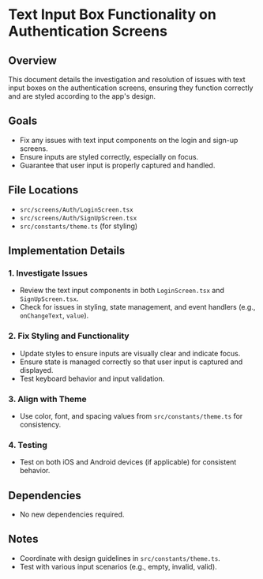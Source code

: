 # Text Input Box Functionality on Authentication Screens

## Overview
This document details the investigation and resolution of issues with text input boxes on the authentication screens, ensuring they function correctly and are styled according to the app's design.

## Goals
- Fix any issues with text input components on the login and sign-up screens.
- Ensure inputs are styled correctly, especially on focus.
- Guarantee that user input is properly captured and handled.

## File Locations
- `src/screens/Auth/LoginScreen.tsx`
- `src/screens/Auth/SignUpScreen.tsx`
- `src/constants/theme.ts` (for styling)

## Implementation Details
### 1. Investigate Issues
- Review the text input components in both `LoginScreen.tsx` and `SignUpScreen.tsx`.
- Check for issues in styling, state management, and event handlers (e.g., `onChangeText`, `value`).

### 2. Fix Styling and Functionality
- Update styles to ensure inputs are visually clear and indicate focus.
- Ensure state is managed correctly so that user input is captured and displayed.
- Test keyboard behavior and input validation.

### 3. Align with Theme
- Use color, font, and spacing values from `src/constants/theme.ts` for consistency.

### 4. Testing
- Test on both iOS and Android devices (if applicable) for consistent behavior.

## Dependencies
- No new dependencies required.

## Notes
- Coordinate with design guidelines in `src/constants/theme.ts`.
- Test with various input scenarios (e.g., empty, invalid, valid).

